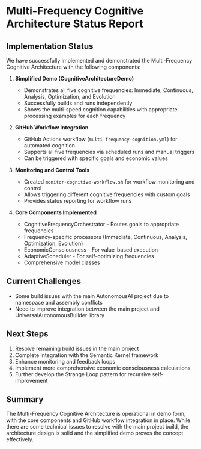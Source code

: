 # Multi-Frequency Cognitive Architecture Status Report

## Implementation Status

We have successfully implemented and demonstrated the Multi-Frequency Cognitive Architecture with the following components:

1. **Simplified Demo (CognitiveArchitectureDemo)** 
   - Demonstrates all five cognitive frequencies: Immediate, Continuous, Analysis, Optimization, and Evolution
   - Successfully builds and runs independently
   - Shows the multi-speed cognition capabilities with appropriate processing examples for each frequency

2. **GitHub Workflow Integration**
   - GitHub Actions workflow (`multi-frequency-cognition.yml`) for automated cognition
   - Supports all five frequencies via scheduled runs and manual triggers
   - Can be triggered with specific goals and economic values

3. **Monitoring and Control Tools**
   - Created `monitor-cognitive-workflow.sh` for workflow monitoring and control
   - Allows triggering different cognitive frequencies with custom goals
   - Provides status reporting for workflow runs

4. **Core Components Implemented**
   - CognitiveFrequencyOrchestrator - Routes goals to appropriate frequencies
   - Frequency-specific processors (Immediate, Continuous, Analysis, Optimization, Evolution)
   - EconomicConsciousness - For value-based execution
   - AdaptiveScheduler - For self-optimizing frequencies
   - Comprehensive model classes

## Current Challenges

- Some build issues with the main AutonomousAI project due to namespace and assembly conflicts
- Need to improve integration between the main project and UniversalAutonomousBuilder library

## Next Steps

1. Resolve remaining build issues in the main project
2. Complete integration with the Semantic Kernel framework
3. Enhance monitoring and feedback loops
4. Implement more comprehensive economic consciousness calculations
5. Further develop the Strange Loop pattern for recursive self-improvement

## Summary

The Multi-Frequency Cognitive Architecture is operational in demo form, with the core components and GitHub workflow integration in place. While there are some technical issues to resolve with the main project build, the architecture design is solid and the simplified demo proves the concept effectively. 